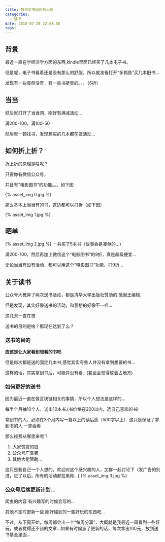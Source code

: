 ```yaml
---
title: 教你买书如何折上折
categories:
  - 读书
date: 2018-07-28 22:08:58
tags:
---
```


## 背景

最近一直在学经济学方面的东西,kindle里面已经买了几本电子书。

但是呢，电子书看着还是没有那么的舒服，所以就准备打开“多抓鱼”买几本旧书...

发现有一些竟然没有，有一些书挺贵的。。。（6折）

## 当当

然后就打开了当当网，刚好有满减活动...

满200-100，满100-50

然后就一顿找书，发现想买的几本都在做活动...

## 如何折上折？

折上折的原理是啥呢？

只要你有微信公众号，

并且有“电影图书”的功能。。。如下图

{% asset_img 0.jpg  %}

那么基本上当当有的书，这边都可以打折（如下图）

{% asset_img 1.jpg  %}

## 晒单
{% asset_img 2.jpg  %}
一共买了5本书（故事会是凑单的...)

满200-100，然后再加上微信这个“电影图书”的9折，真是超级便宜...

无论当当有没有活动，都可以用这个“电影图书”功能，打9折...

<!-- ## 吐槽时间...
因为好久没有写爬虫相关的东西了，其实微信号一直想改名...

然而发现改不了...(因为我只有招商的卡，认证一直过不了...) -->

## 关于读书

公众号大概弄了两次送书活动，都是清华大学出版社赞助的.感谢王编辑.

但是发现，其实好像送书的活动，和我想的好像不一样...

这几天一直在想

送书的目的是啥？那现在达到了么？

### 送书的目的
**应该是让大家看到想看的书吧.**

但是每次都是送的固定几本书,感觉其实有些人并没有拿到想要的书...

这样的话，其实拿到书后，可能并没有看...(甚至会觉得放着占地方)

### 如何更好的送书

因为最近一直在做区块链相关的事情，所以个人想法是这样的...

每半个月抽10个人，送出10本书.(书价格在200以内，选自己喜欢的书)

拿到书的人，必须在3个月内写一篇以上的读后感（500字以上） 这只是保证了拿到书的人 一定会看

那么经费从哪里来呢？
1. 大家赞赏的钱
2. 公众号广告费
3. 其他大佬赞助...

这只是我自己一个人想的，欢迎对这个感兴趣的人，加群一起讨论下（发广告的别进，进了以后，所有的活动都拉黑你...)
{% asset_img 3.jpg  %}

### 公众号后续更新计划...
爬虫的内容 有兴趣写的时候会写的...

其他不定时更新一些 刚好碰到的一些好玩的东西吧...

不过，从下周开始，每周都会出一个“每周分享”，大概就是我最近一周看到一些好玩，或者觉得还不错的文章...如果有时候忘了更新的话，每次拿出100元，放到送书基金里面...







